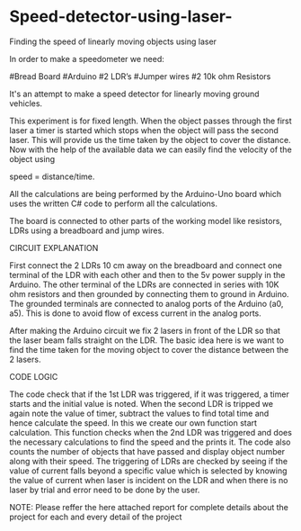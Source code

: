# Speed-detector-using-laser-

Finding the speed of linearly moving objects using laser

In order to make a speedometer we need:

#Bread Board
#Arduino
#2 LDR’s
#Jumper wires
#2 10k ohm Resistors

It's an attempt to make a speed detector for linearly moving ground vehicles.

This experiment is for fixed length. When the object passes through the first laser a timer is started which stops when the object will pass the second laser. This will provide us the time taken by the object to cover the distance. Now with the help of the available data we can easily find the velocity of the object using

speed = distance/time.

All the calculations are being performed by the Arduino-Uno board which uses the written C# code to perform all the calculations.

The board is connected to other parts of the working model like resistors, LDRs using a breadboard and jump wires.

CIRCUIT EXPLANATION

First connect the 2 LDRs 10 cm away on the breadboard and connect one terminal of the LDR with each other and then to the 5v power supply in the Arduino. The other terminal of the LDRs are connected in series with 10K ohm resistors and then grounded by connecting them to ground in Arduino. The grounded terminals are connected to analog ports of the Arduino (a0, a5). This is done to avoid flow of excess current in the analog ports.

After making the Arduino circuit we fix 2 lasers in front of the LDR so that the laser beam falls straight on the LDR. The basic idea here is we want to find the time taken for the moving object to cover the distance between the 2 lasers.

CODE LOGIC

The code check that if the 1st LDR was triggered, if it was triggered, a timer starts and the initial value is noted. When the second LDR is tripped we again note the value of timer, subtract the values to find total time and hence calculate the speed. In this we create our own function start calculation. This function checks when the 2nd LDR was triggered and does the necessary calculations to find the speed and the prints it. The code also counts the number of objects that have passed and display object number along with their speed. The triggering of LDRs are checked by seeing if the value of current falls beyond a specific value which is selected by knowing the value of current when laser is incident on the LDR and when there is no laser by trial and error need to be done by the user.

NOTE:
Please reffer the here attached report for complete details about the project for each and every detail of the project
